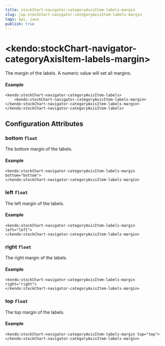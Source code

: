 ```yaml
---
title: stockChart-navigator-categoryAxisItem-labels-margin
slug: jsp-stockChart-navigator-categoryAxisItem-labels-margin
tags: api, java
publish: true
---
```


# \<kendo:stockChart-navigator-categoryAxisItem-labels-margin\>

The margin of the labels. A numeric value will set all margins.

#### Example
    <kendo:stockChart-navigator-categoryAxisItem-labels>
        <kendo:stockChart-navigator-categoryAxisItem-labels-margin></kendo:stockChart-navigator-categoryAxisItem-labels-margin>
    </kendo:stockChart-navigator-categoryAxisItem-labels>

## Configuration Attributes

### bottom `float`

The bottom margin of the labels.

#### Example
    <kendo:stockChart-navigator-categoryAxisItem-labels-margin bottom="bottom">
    </kendo:stockChart-navigator-categoryAxisItem-labels-margin>

### left `float`

The left margin of the labels.

#### Example
    <kendo:stockChart-navigator-categoryAxisItem-labels-margin left="left">
    </kendo:stockChart-navigator-categoryAxisItem-labels-margin>

### right `float`

The right margin of the labels.

#### Example
    <kendo:stockChart-navigator-categoryAxisItem-labels-margin right="right">
    </kendo:stockChart-navigator-categoryAxisItem-labels-margin>

### top `float`

The top margin of the labels.

#### Example
    <kendo:stockChart-navigator-categoryAxisItem-labels-margin top="top">
    </kendo:stockChart-navigator-categoryAxisItem-labels-margin>

 

